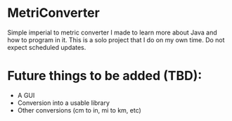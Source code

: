 # MetriConverter
Simple imperial to metric converter I made to learn more about Java and how to program in it.
This is a solo project that I do on my own time. Do not expect scheduled updates.

# Future things to be added (TBD):
- A GUI
- Conversion into a usable library
- Other conversions (cm to in, mi to km, etc)

